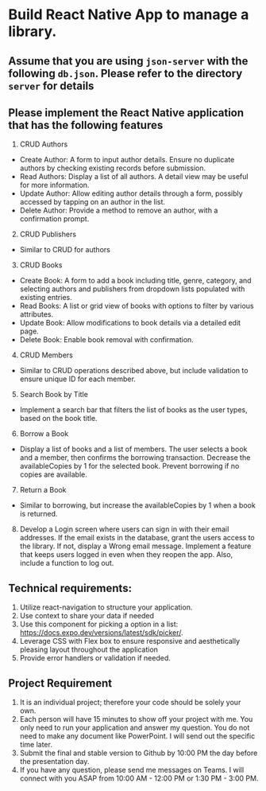 # Build React Native App to manage a library.

## Assume that you are using `json-server` with the following `db.json`. Please refer to the directory `server` for details

## Please implement the React Native application that has the following features

1. CRUD Authors

- Create Author: A form to input author details. Ensure no duplicate authors by checking existing records before submission.
- Read Authors: Display a list of all authors. A detail view may be useful for more information.
- Update Author: Allow editing author details through a form, possibly accessed by tapping on an author in the list.
- Delete Author: Provide a method to remove an author, with a confirmation prompt.

2. CRUD Publishers

- Similar to CRUD for authors

3. CRUD Books

- Create Book: A form to add a book including title, genre, category, and selecting authors and publishers from dropdown lists populated with existing entries.
- Read Books: A list or grid view of books with options to filter by various attributes.
- Update Book: Allow modifications to book details via a detailed edit page.
- Delete Book: Enable book removal with confirmation.

4. CRUD Members

- Similar to CRUD operations described above, but include validation to ensure unique ID for each member.

5. Search Book by Title

- Implement a search bar that filters the list of books as the user types, based on the book title.

6. Borrow a Book

- Display a list of books and a list of members. The user selects a book and a member, then confirms the borrowing transaction. Decrease the availableCopies by 1 for the selected book. Prevent borrowing if no copies are available.

7. Return a Book

- Similar to borrowing, but increase the availableCopies by 1 when a book is returned.

8. Develop a Login screen where users can sign in with their email addresses. If the email exists in the database, grant the users access to the library. If not, display a Wrong email message. Implement a feature that keeps users logged in even when they reopen the app. Also, include a function to log out.

## Technical requirements:

1. Utilize react-navigation to structure your application.
2. Use context to share your data if needed
3. Use this component for picking a option in a list: https://docs.expo.dev/versions/latest/sdk/picker/.
4. Leverage CSS with Flex box to ensure responsive and aesthetically pleasing layout throughout the application
5. Provide error handlers or validation if needed.

## Project Requirement

1. It is an individual project; therefore your code should be solely your own.
2. Each person will have 15 minutes to show off your project with me. You only need to run your application and answer my question. You do not need to make any document like PowerPoint. I will send out the specific time later.
3. Submit the final and stable version to Github by 10:00 PM the day before the presentation day.
4. If you have any question, please send me messages on Teams. I will connect with you ASAP from 10:00 AM - 12:00 PM or 1:30 PM - 3:00 PM.
